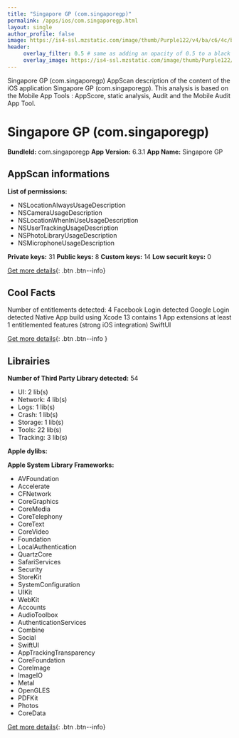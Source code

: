 ```yaml
---
title: "Singapore GP (com.singaporegp)"
permalink: /apps/ios/com.singaporegp.html
layout: single
author_profile: false
image: https://is4-ssl.mzstatic.com/image/thumb/Purple122/v4/ba/c6/4c/bac64c58-36dd-5d09-578f-8fe69055f6be/AppIcon-1x_U007emarketing-0-10-0-85-220.png/512x512bb.jpg
header: 
     overlay_filter: 0.5 # same as adding an opacity of 0.5 to a black background
     overlay_image: https://is4-ssl.mzstatic.com/image/thumb/Purple122/v4/ba/c6/4c/bac64c58-36dd-5d09-578f-8fe69055f6be/AppIcon-1x_U007emarketing-0-10-0-85-220.png/512x512bb.jpg
---
```

Singapore GP (com.singaporegp) AppScan description of the content of the iOS application Singapore GP (com.singaporegp). This analysis is based on the Mobile App Tools : AppScore, static analysis, Audit and the Mobile Audit App Tool.

# Singapore GP (com.singaporegp)

**BundleId:** com.singaporegp
**App Version:** 6.3.1
**App Name:** Singapore GP


## AppScan informations 

**List of permissions:** 
- NSLocationAlwaysUsageDescription
- NSCameraUsageDescription
- NSLocationWhenInUseUsageDescription
- NSUserTrackingUsageDescription
- NSPhotoLibraryUsageDescription
- NSMicrophoneUsageDescription
  
  
**Private keys:** 31
**Public keys:** 8
**Custom keys:** 14
**Low securit keys:** 0
  
[Get more details](/pricing.html){: .btn .btn--info}

## Cool Facts

Number of entitlements detected: 4
Facebook Login detected
Google Login detected
Native App
build using Xcode 13
contains 1 App extensions
at least 1 entitlemented features (strong iOS integration)
SwiftUI
  
[Get more details](/pricing.html){: .btn .btn--info }

## Librairies 
**Number of Third Party Library detected:** 54
- UI: 2 lib(s)
- Network: 4 lib(s)
- Logs: 1 lib(s)
- Crash: 1 lib(s)
- Storage: 1 lib(s)
- Tools: 22 lib(s)
- Tracking: 3 lib(s)


**Apple dylibs:**


**Apple System Library Frameworks:**
- AVFoundation
- Accelerate
- CFNetwork
- CoreGraphics
- CoreMedia
- CoreTelephony
- CoreText
- CoreVideo
- Foundation
- LocalAuthentication
- QuartzCore
- SafariServices
- Security
- StoreKit
- SystemConfiguration
- UIKit
- WebKit
- Accounts
- AudioToolbox
- AuthenticationServices
- Combine
- Social
- SwiftUI
- AppTrackingTransparency
- CoreFoundation
- CoreImage
- ImageIO
- Metal
- OpenGLES
- PDFKit
- Photos
- CoreData


  
[Get more details](/pricing.html){: .btn .btn--info}

